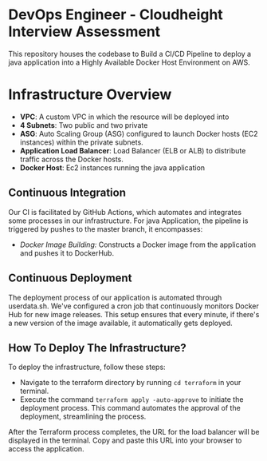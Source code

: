 # DevOps Engineer - Cloudheight Interview Assessment

This repository houses the codebase to Build a CI/CD Pipeline to deploy a java application into a Highly Available Docker Host Environment on AWS.

# Infrastructure Overview
- **VPC**: A custom VPC in which the resource will be deployed into
- **4 Subnets**: Two public and two private
- **ASG**: Auto Scaling Group (ASG) configured to launch Docker hosts (EC2 instances) within the private
subnets.
- **Application Load Balancer**: Load Balancer (ELB or ALB) to distribute traffic across the Docker hosts.
- **Docker Host**: Ec2 instances running the java application

## Continuous Integration

Our CI is facilitated by GitHub Actions, which automates and integrates some processes in our infrastructure. For java Application, the pipeline is triggered by pushes to the master branch, it encompasses:

- *Docker Image Building:* Constructs a Docker image from the application and pushes it to DockerHub.

## Continuous Deployment

The deployment process of our application is automated through userdata.sh. We've configured a cron job that continuously monitors Docker Hub for new image releases. This setup ensures that every minute, if there's a new version of the image available, it automatically gets deployed.

## How To Deploy The Infrastructure?

To deploy the infrastructure, follow these steps:

- Navigate to the terraform directory by running `cd terraform` in your terminal.
- Execute the command `terraform apply -auto-approve` to initiate the deployment process. This command automates the approval of the deployment, streamlining the process.

After the Terraform process completes, the URL for the load balancer will be displayed in the terminal. Copy and paste this URL into your browser to access the application.
